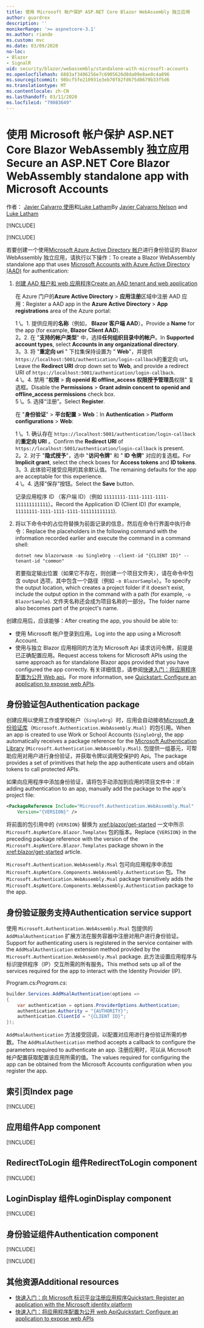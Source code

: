```yaml
---
title: 使用 Microsoft 帐户保护 ASP.NET Core Blazor WebAssembly 独立应用
author: guardrex
description: ''
monikerRange: '>= aspnetcore-3.1'
ms.author: riande
ms.custom: mvc
ms.date: 03/09/2020
no-loc:
- Blazor
- SignalR
uid: security/blazor/webassembly/standalone-with-microsoft-accounts
ms.openlocfilehash: 6883af3486256e7c6905626d8da09e8ae0c4a896
ms.sourcegitcommit: 98bcf5fe210931e3eb70f82fd675d8679b33f5d6
ms.translationtype: MT
ms.contentlocale: zh-CN
ms.lasthandoff: 03/11/2020
ms.locfileid: "79083649"
---
```

# <a name="secure-an-aspnet-core-opno-locblazor-webassembly-standalone-app-with-microsoft-accounts"></a><span data-ttu-id="1948b-102">使用 Microsoft 帐户保护 ASP.NET Core Blazor WebAssembly 独立应用</span><span class="sxs-lookup"><span data-stu-id="1948b-102">Secure an ASP.NET Core Blazor WebAssembly standalone app with Microsoft Accounts</span></span>

<span data-ttu-id="1948b-103">作者： [Javier Calvarro 使用](https://github.com/javiercn)和[Luke Latham](https://github.com/guardrex)</span><span class="sxs-lookup"><span data-stu-id="1948b-103">By [Javier Calvarro Nelson](https://github.com/javiercn) and [Luke Latham](https://github.com/guardrex)</span></span>

[!INCLUDE[](~/includes/blazorwasm-preview-notice.md)]

[!INCLUDE[](~/includes/blazorwasm-3.2-template-article-notice.md)]

<span data-ttu-id="1948b-104">若要创建一个使用[Microsoft Azure Active Directory 帐户](/azure/active-directory/develop/quickstart-register-app#register-a-new-application-using-the-azure-portal)进行身份验证的 Blazor WebAssembly 独立应用，请执行以下操作：</span><span class="sxs-lookup"><span data-stu-id="1948b-104">To create a Blazor WebAssembly standalone app that uses [Microsoft Accounts with Azure Active Directory (AAD)](/azure/active-directory/develop/quickstart-register-app#register-a-new-application-using-the-azure-portal) for authentication:</span></span>

1. [<span data-ttu-id="1948b-105">创建 AAD 租户和 web 应用程序</span><span class="sxs-lookup"><span data-stu-id="1948b-105">Create an AAD tenant and web application</span></span>](/azure/active-directory/develop/v2-overview)

   <span data-ttu-id="1948b-106">在 Azure 门户的**Azure Active Directory** > **应用注册**区域中注册 AAD 应用：</span><span class="sxs-lookup"><span data-stu-id="1948b-106">Register a AAD app in the **Azure Active Directory** > **App registrations** area of the Azure portal:</span></span>

   <span data-ttu-id="1948b-107">1 \。</span><span class="sxs-lookup"><span data-stu-id="1948b-107">1\.</span></span> <span data-ttu-id="1948b-108">提供应用的**名称**（例如， **Blazor 客户端 AAD**）。</span><span class="sxs-lookup"><span data-stu-id="1948b-108">Provide a **Name** for the app (for example, **Blazor Client AAD**).</span></span><br>
   <span data-ttu-id="1948b-109">2。</span><span class="sxs-lookup"><span data-stu-id="1948b-109">2\.</span></span> <span data-ttu-id="1948b-110">在 "**支持的帐户类型**" 中，选择**任何组织目录中的帐户**。</span><span class="sxs-lookup"><span data-stu-id="1948b-110">In **Supported account types**, select **Accounts in any organizational directory**.</span></span><br>
   <span data-ttu-id="1948b-111">3。</span><span class="sxs-lookup"><span data-stu-id="1948b-111">3\.</span></span> <span data-ttu-id="1948b-112">将 "**重定向 uri** " 下拉集保持设置为 " **Web**"，并提供 `https://localhost:5001/authentication/login-callback`的重定向 uri。</span><span class="sxs-lookup"><span data-stu-id="1948b-112">Leave the **Redirect URI** drop down set to **Web**, and provide a redirect URI of `https://localhost:5001/authentication/login-callback`.</span></span><br>
   <span data-ttu-id="1948b-113">4 \。</span><span class="sxs-lookup"><span data-stu-id="1948b-113">4\.</span></span> <span data-ttu-id="1948b-114">禁用 "**权限** > **向 openid 和 offline_access 权限授予管理员**权限" 复选框。</span><span class="sxs-lookup"><span data-stu-id="1948b-114">Disable the **Permissions** > **Grant admin concent to openid and offline_access permissions** check box.</span></span><br>
   <span data-ttu-id="1948b-115">5 \。</span><span class="sxs-lookup"><span data-stu-id="1948b-115">5\.</span></span> <span data-ttu-id="1948b-116">选择“注册”。</span><span class="sxs-lookup"><span data-stu-id="1948b-116">Select **Register**.</span></span>

   <span data-ttu-id="1948b-117">在 "**身份验证**" > **平台配置** > **Web**：</span><span class="sxs-lookup"><span data-stu-id="1948b-117">In **Authentication** > **Platform configurations** > **Web**:</span></span>

   <span data-ttu-id="1948b-118">1 \。</span><span class="sxs-lookup"><span data-stu-id="1948b-118">1\.</span></span> <span data-ttu-id="1948b-119">确认存在 `https://localhost:5001/authentication/login-callback` 的**重定向 URI** 。</span><span class="sxs-lookup"><span data-stu-id="1948b-119">Confirm the **Redirect URI** of `https://localhost:5001/authentication/login-callback` is present.</span></span><br>
   <span data-ttu-id="1948b-120">2。</span><span class="sxs-lookup"><span data-stu-id="1948b-120">2\.</span></span> <span data-ttu-id="1948b-121">对于 "**隐式授予**"，选中 "**访问令牌**" 和 " **ID 令牌**" 对应的复选框。</span><span class="sxs-lookup"><span data-stu-id="1948b-121">For **Implicit grant**, select the check boxes for **Access tokens** and **ID tokens**.</span></span><br>
   <span data-ttu-id="1948b-122">3。</span><span class="sxs-lookup"><span data-stu-id="1948b-122">3\.</span></span> <span data-ttu-id="1948b-123">此体验可接受应用的其余默认值。</span><span class="sxs-lookup"><span data-stu-id="1948b-123">The remaining defaults for the app are acceptable for this experience.</span></span><br>
   <span data-ttu-id="1948b-124">4 \。</span><span class="sxs-lookup"><span data-stu-id="1948b-124">4\.</span></span> <span data-ttu-id="1948b-125">选择“保存”按钮。</span><span class="sxs-lookup"><span data-stu-id="1948b-125">Select the **Save** button.</span></span>

   <span data-ttu-id="1948b-126">记录应用程序 ID （客户端 ID）（例如 `11111111-1111-1111-1111-111111111111`）。</span><span class="sxs-lookup"><span data-stu-id="1948b-126">Record the Application ID (Client ID) (for example, `11111111-1111-1111-1111-111111111111`).</span></span>

1. <span data-ttu-id="1948b-127">将以下命令中的占位符替换为前面记录的信息，然后在命令行界面中执行命令：</span><span class="sxs-lookup"><span data-stu-id="1948b-127">Replace the placeholders in the following command with the information recorded earlier and execute the command in a command shell:</span></span>

   ```dotnetcli
   dotnet new blazorwasm -au SingleOrg --client-id "{CLIENT ID}" --tenant-id "common"
   ```

   <span data-ttu-id="1948b-128">若要指定输出位置（如果它不存在，则创建一个项目文件夹），请在命令中包含 output 选项，其中包含一个路径（例如 `-o BlazorSample`）。</span><span class="sxs-lookup"><span data-stu-id="1948b-128">To specify the output location, which creates a project folder if it doesn't exist, include the output option in the command with a path (for example, `-o BlazorSample`).</span></span> <span data-ttu-id="1948b-129">文件夹名称还会成为项目名称的一部分。</span><span class="sxs-lookup"><span data-stu-id="1948b-129">The folder name also becomes part of the project's name.</span></span>

<span data-ttu-id="1948b-130">创建应用后，应该能够：</span><span class="sxs-lookup"><span data-stu-id="1948b-130">After creating the app, you should be able to:</span></span>

* <span data-ttu-id="1948b-131">使用 Microsoft 帐户登录到应用。</span><span class="sxs-lookup"><span data-stu-id="1948b-131">Log into the app using a Microsoft Account.</span></span>
* <span data-ttu-id="1948b-132">使用与独立 Blazor 应用相同的方法为 Microsoft Api 请求访问令牌，前提是已正确配置应用。</span><span class="sxs-lookup"><span data-stu-id="1948b-132">Request access tokens for Microsoft APIs using the same approach as for standalone Blazor apps provided that you have configured the app correctly.</span></span> <span data-ttu-id="1948b-133">有关详细信息，请参阅[快速入门：将应用程序配置为公开 Web api](/azure/active-directory/develop/quickstart-configure-app-expose-web-apis)。</span><span class="sxs-lookup"><span data-stu-id="1948b-133">For more information, see [Quickstart: Configure an application to expose web APIs](/azure/active-directory/develop/quickstart-configure-app-expose-web-apis).</span></span>

## <a name="authentication-package"></a><span data-ttu-id="1948b-134">身份验证包</span><span class="sxs-lookup"><span data-stu-id="1948b-134">Authentication package</span></span>

<span data-ttu-id="1948b-135">创建应用以使用工作或学校帐户（`SingleOrg`）时，应用会自动接收[Microsoft 身份验证库](/azure/active-directory/develop/msal-overview)（`Microsoft.Authentication.WebAssembly.Msal`）的包引用。</span><span class="sxs-lookup"><span data-stu-id="1948b-135">When an app is created to use Work or School Accounts (`SingleOrg`), the app automatically receives a package reference for the [Microsoft Authentication Library](/azure/active-directory/develop/msal-overview) (`Microsoft.Authentication.WebAssembly.Msal`).</span></span> <span data-ttu-id="1948b-136">包提供一组基元，可帮助应用对用户进行身份验证，并获取令牌以调用受保护的 Api。</span><span class="sxs-lookup"><span data-stu-id="1948b-136">The package provides a set of primitives that help the app authenticate users and obtain tokens to call protected APIs.</span></span>

<span data-ttu-id="1948b-137">如果向应用程序中添加身份验证，请将包手动添加到应用的项目文件中：</span><span class="sxs-lookup"><span data-stu-id="1948b-137">If adding authentication to an app, manually add the package to the app's project file:</span></span>

```xml
<PackageReference Include="Microsoft.Authentication.WebAssembly.Msal" 
    Version="{VERSION}" />
```

<span data-ttu-id="1948b-138">将前面的包引用中的 `{VERSION}` 替换为 <xref:blazor/get-started> 一文中所示 `Microsoft.AspNetCore.Blazor.Templates` 包的版本。</span><span class="sxs-lookup"><span data-stu-id="1948b-138">Replace `{VERSION}` in the preceding package reference with the version of the `Microsoft.AspNetCore.Blazor.Templates` package shown in the <xref:blazor/get-started> article.</span></span>

<span data-ttu-id="1948b-139">`Microsoft.Authentication.WebAssembly.Msal` 包可向应用程序中添加 `Microsoft.AspNetCore.Components.WebAssembly.Authentication` 包。</span><span class="sxs-lookup"><span data-stu-id="1948b-139">The `Microsoft.Authentication.WebAssembly.Msal` package transitively adds the `Microsoft.AspNetCore.Components.WebAssembly.Authentication` package to the app.</span></span>

## <a name="authentication-service-support"></a><span data-ttu-id="1948b-140">身份验证服务支持</span><span class="sxs-lookup"><span data-stu-id="1948b-140">Authentication service support</span></span>

<span data-ttu-id="1948b-141">使用 `Microsoft.Authentication.WebAssembly.Msal` 包提供的 `AddMsalAuthentication` 扩展方法在服务容器中注册对用户进行身份验证。</span><span class="sxs-lookup"><span data-stu-id="1948b-141">Support for authenticating users is registered in the service container with the `AddMsalAuthentication` extension method provided by the `Microsoft.Authentication.WebAssembly.Msal` package.</span></span> <span data-ttu-id="1948b-142">此方法设置应用程序与标识提供程序（IP）交互所需的所有服务。</span><span class="sxs-lookup"><span data-stu-id="1948b-142">This method sets up all of the services required for the app to interact with the Identity Provider (IP).</span></span>

<span data-ttu-id="1948b-143">Program.cs:</span><span class="sxs-lookup"><span data-stu-id="1948b-143">*Program.cs*:</span></span>

```csharp
builder.Services.AddMsalAuthentication(options =>
{
    var authentication = options.ProviderOptions.Authentication;
    authentication.Authority = "{AUTHORITY}";
    authentication.ClientId = "{CLIENT ID}";
});
```

<span data-ttu-id="1948b-144">`AddMsalAuthentication` 方法接受回调，以配置对应用进行身份验证所需的参数。</span><span class="sxs-lookup"><span data-stu-id="1948b-144">The `AddMsalAuthentication` method accepts a callback to configure the parameters required to authenticate an app.</span></span> <span data-ttu-id="1948b-145">注册应用时，可以从 Microsoft 帐户配置获取配置该应用所需的值。</span><span class="sxs-lookup"><span data-stu-id="1948b-145">The values required for configuring the app can be obtained from the Microsoft Accounts configuration when you register the app.</span></span>

## <a name="index-page"></a><span data-ttu-id="1948b-146">索引页</span><span class="sxs-lookup"><span data-stu-id="1948b-146">Index page</span></span>

[!INCLUDE[](~/includes/blazor-security/index-page.md)]

## <a name="app-component"></a><span data-ttu-id="1948b-147">应用组件</span><span class="sxs-lookup"><span data-stu-id="1948b-147">App component</span></span>

[!INCLUDE[](~/includes/blazor-security/app-component.md)]

## <a name="redirecttologin-component"></a><span data-ttu-id="1948b-148">RedirectToLogin 组件</span><span class="sxs-lookup"><span data-stu-id="1948b-148">RedirectToLogin component</span></span>

[!INCLUDE[](~/includes/blazor-security/redirecttologin-component.md)]

## <a name="logindisplay-component"></a><span data-ttu-id="1948b-149">LoginDisplay 组件</span><span class="sxs-lookup"><span data-stu-id="1948b-149">LoginDisplay component</span></span>

[!INCLUDE[](~/includes/blazor-security/logindisplay-component.md)]

## <a name="authentication-component"></a><span data-ttu-id="1948b-150">身份验证组件</span><span class="sxs-lookup"><span data-stu-id="1948b-150">Authentication component</span></span>

[!INCLUDE[](~/includes/blazor-security/authentication-component.md)]

[!INCLUDE[](~/includes/blazor-security/troubleshoot.md)]

## <a name="additional-resources"></a><span data-ttu-id="1948b-151">其他资源</span><span class="sxs-lookup"><span data-stu-id="1948b-151">Additional resources</span></span>

* [<span data-ttu-id="1948b-152">快速入门：向 Microsoft 标识平台注册应用程序</span><span class="sxs-lookup"><span data-stu-id="1948b-152">Quickstart: Register an application with the Microsoft identity platform</span></span>](/azure/active-directory/develop/quickstart-register-app#register-a-new-application-using-the-azure-portal)
* [<span data-ttu-id="1948b-153">快速入门：将应用程序配置为公开 web Api</span><span class="sxs-lookup"><span data-stu-id="1948b-153">Quickstart: Configure an application to expose web APIs</span></span>](/azure/active-directory/develop/quickstart-configure-app-expose-web-apis)
